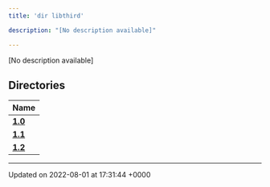 ```yaml
---
title: 'dir libthird'

description: "[No description available]"

---
```







[No description available]

## Directories

| Name           |
| -------------- |
| **[1.0](/documentation/code/darkbit_developmentfiles/dir_8f73f5946d66c349bdd8f7018e5320bf/#dir-1.0)**  |
| **[1.1](/documentation/code/darkbit_developmentfiles/dir_a845c478c438a6141c8d029c79108bfd/#dir-1.1)**  |
| **[1.2](/documentation/code/darkbit_developmentfiles/dir_7f992b9dc14fc5ffaba8620ee097a6ff/#dir-1.2)**  |






-------------------------------

Updated on 2022-08-01 at 17:31:44 +0000
